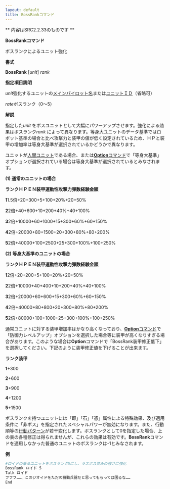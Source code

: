```yaml
---
layout: default
title: BossRankコマンド
---
```

** 内容はSRC2.2.33のものです **

**BossRankコマンド**

ボスランクによるユニット強化

**書式**

**BossRank** [*unit*] *rank*

**指定項目説明**

*unit*強化するユニットの[メインパイロット名](メインパイロット名.md)または[ユニットＩＤ](ユニットＩＤ.md)（省略可）

*rate*ボスランク（0～5）

**解説**

指定した*unit* をボスユニットとして大幅にパワーアップさせます。強化による効果はボスランク*rank* によって異なります。等身大ユニットのデータ基準ではロボット基準の場合と比べ攻撃力と装甲の値が低く設定されているため、ＨＰと装甲の増加率は等身大基準が選択されているかどうかで異なります。

ユニットが[人間ユニット](人間ユニット.md)である場合、または[**Option**コマンド](Optionコマンド.md)で「等身大基準」オプションが選択されている場合は等身大基準が選択されているとみなされます。

**(1) 通常のユニットの場合**

**ランクＨＰＥＮ装甲運動性攻撃力弾数経験金額**

**1**1.5倍+20+300+5+100+20%+20+50%

**2**2倍+40+600+10+200+40%+40+100%

**3**2倍+10000+60+1000+15+300+60%+60+150%

**4**2倍+20000+80+1500+20+300+80%+80+200%

**5**2倍+40000+100+2500+25+300+100%+100+250%

**(2) 等身大基準のユニットの場合**

**ランクＨＰＥＮ装甲運動性攻撃力弾数経験金額**

**1**2倍+20+200+5+100+20%+20+50%

**2**2倍+10000+40+400+10+200+40%+40+100%

**3**2倍+20000+60+600+15+300+60%+60+150%

**4**2倍+40000+80+800+20+300+80%+80+200%

**5**2倍+80000+100+1000+25+300+100%+100+250%

通常ユニットに対する装甲増加率はかなり高くなっており、[**Option**コマンド](Optionコマンド.md)で「防御力レベルアップ」オプションを選択した場合等に装甲が高くなりすぎる場合があります。このような場合は**Option**コマンドで「BossRank装甲修正低下」を選択してください。下記のように装甲修正値を下げることが出来ます。

**ランク装甲**

**1**+300

**2**+600

**3**+900

**4**+1200

**5**+1500

ボスランクを持つユニットには「即」「石」「憑」属性による特殊効果、及び適用条件に「非ボス」を指定されたスペシャルパワーが無効になります。また、行動順等の[行動パターン](行動パターン.md)が若干変化します。ボスランクとして0を指定した場合、上の表の各種修正は得られませんが、これらの効果は有効です。**BossRank**コマンドを適用しなかった普通のユニットのボスランクは-1とみなされます。

**例**
```sh
#ロイドの乗るユニットをボスランク5にし、ラスボス並みの強さに強化
BossRank ロイド 5
Talk ロイド
フフフ……、このジオイドをただの機動兵器だと思ってもらっては困るな……
End
```

